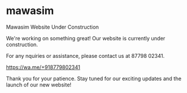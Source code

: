 # mawasim
Mawasim Website Under Construction

We're working on something great! Our website is currently under construction.

For any nquiries or assistance, please contact us at 87798 02341.

https://wa.me/+918779802341

Thank you for your patience. Stay tuned for our exciting updates and the launch of our new website!

